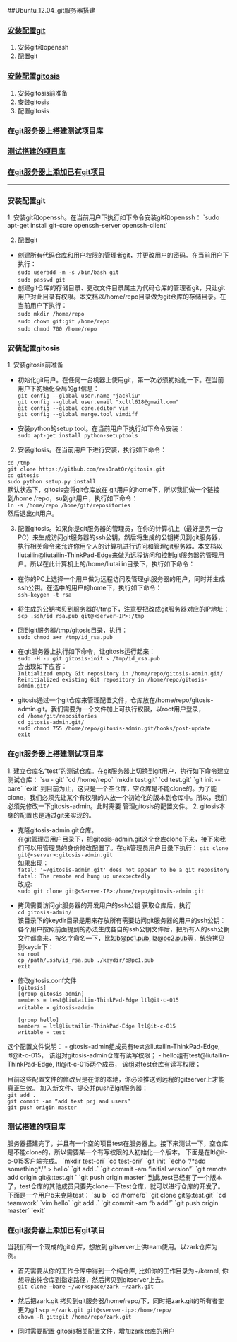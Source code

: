 ##Ubuntu_12.04_git服务器搭建
### [安装配置git](#ins_git) 
1.  安装git和openssh
2.  配置git

### [安装配置gitosis](#ins_gos)
1.  安装gitosis前准备
2.  安装gitosis
3.  配置gitosis

### [在git服务器上搭建测试项目库](#add_new)
### [测试搭建的项目库](#test_new)  
### [在git服务器上添加已有git项目](#add_old)

------------------------------

<h3 id="ins_git">安装配置git</h3>
1.  安装git和openssh。在当前用户下执行如下命令安装git和openssh：  
`sudo apt-get install git-core openssh-server openssh-client`

2.  配置git
   - 创建所有代码仓库和用户权限的管理者git，并更改用户的密码。在当前用户下执行：   
     `sudo useradd -m -s /bin/bash git`  
     `sudo passwd git`
   - 创建git仓库的存储目录、更改文件目录属主为代码仓库的管理者git，只让git用户对此目录有权限。本文档以/home/repo目录做为git仓库的存储目录。在当前用户下执行：  
     `sudo mkdir /home/repo`  
     `sudo chown git:git /home/repo`  
     `sudo chmod 700 /home/repo`

<h3 id="ins_gos">安装配置gitosis</h3>  
1.  安装gitosis前准备

 - 初始化git用户。在任何一台机器上使用git，第一次必须初始化一下。在当前用户下初始化全局的git信息：  
 `git config --global user.name "jackliu"`  
 `git config --global user.email "xcltl618@gmail.com"`  
 `git config --global core.editor vim`  
 `git config --global merge.tool vimdiff`  

 - 安装python的setup tool。在当前用户下执行如下命令安装：  
 `sudo apt-get install python-setuptools`

2. 安装gitosis。在当前用户下进行安装，执行如下命令： 

 `cd /tmp`  
 `git clone https://github.com/res0nat0r/gitosis.git`  
 `cd gitosis`  
 `sudo python setup.py install`  
 默认状态下，gitosis会将git仓库放在 git用户的home下，所以我们做一个链接到/home /repo，su到git用户，执行如下命令：  
`ln -s /home/repo /home/git/repositories`  
然后退出git用户。

3. 配置gitosis。如果你是git服务器的管理员，在你的计算机上（最好是另一台PC）来生成访问git服务器的ssh公钥，然后将生成的公钥拷贝到git服务器，执行相关命令来允许你用个人的计算机进行访问和管理git服务器。本文档以liutailin@liutailin-ThinkPad-Edge来做为远程访问和控制git服务器的管理用户。所以在此计算机上的/home/liutailin目录下，执行如下命令：  

 * 在你的PC上选择一个用户做为远程访问及管理git服务器的用户，同时并生成ssh公钥。在选中的用户的home下，执行如下命令：  
 `ssh-keygen -t rsa`

 * 将生成的公钥拷贝到服务器的/tmp下，注意要把<server-IP>改成git服务器对应的IP地址：  
 `scp .ssh/id_rsa.pub git@<server-IP>:/tmp`

 * 回到git服务器/tmp/gitosis目录，执行：  
 `sudo chmod a+r /tmp/id_rsa.pub`

 * 在git服务器上执行如下命令，让gitosis运行起来：  
 `sudo -H -u git gitosis-init < /tmp/id_rsa.pub`  
  会出现如下应答：  
 `Initialized empty Git repository in /home/repo/gitosis-admin.git/`
 `Reinitialized existing Git repository in /home/repo/gitosis-admin.git/` 

 * gitosis通过一个git仓库来管理配置文件，仓库放在/home/repo/gitosis-          admin.git。我们需要为一个文件加上可执行权限，以root用户登录，  
 `cd /home/git/repositories`  
 `cd gitosis-admin.git/`  
 `sudo chmod 755 /home/repo/gitosis-admin.git/hooks/post-update`  
 `exit`

<h3 id="add_new">在git服务器上搭建测试项目库</h3>
1. 建立仓库名“test”的测试仓库。在git服务器上切换到git用户，执行如下命令建立测试仓库：  
`su - git`  
`cd /home/repo`  
`mkdir test.git`  
`cd test.git`  
`git init --bare`  
`exit`  
到目前为止，这只是一个空仓库，空仓库是不能clone的。为了能clone，我们必须先让某个有权限的人放一个初始化的版本到仓库中。所以，我们必须先修改一下gitosis-admin。此时需要
管理gitosis的配置文件。
2. gitosis本身的配置也是通过git来实现的。

* 克隆gitosis-admin.git仓库。  
在git管理员用户目录下，把gitosis-admin.git这个仓库clone下来，接下来我们可以用管理员的身份修改配置了。在git管理员用户目录下执行：
`git clone git@<server>:gitosis-admin.git`  
如果出现：  
`fatal: '~/gitosis-admin.git' does not appear to be a git repository`
`fatal: The remote end hung up unexpectedly`  
改成:  
`sudo git clone git@<Server-IP>:/home/repo/gitosis-admin.git`  

* 拷贝需要访问git服务器的开发用户的ssh公钥
获取仓库后，执行  
`cd gitosis-admin/`  
该目录下的keydir目录是用来存放所有需要访问git服务器的用户的ssh公钥：各个用户按照前面提到的办法生成各自的ssh公钥文件后，把所有人的ssh公钥文件都拿来，按名字命名一下，比如b@pc1.pub, lz@pc2.pub等，统统拷贝到keydir下：  
`su root`  
`cp /path/.ssh/id_rsa.pub ./keydir/b@pc1.pub `  
`exit`

* 修改gitosis.conf文件  
 `[gitosis]`  
 `[group gitosis-admin]`    
 `members = test@liutailin-ThinkPad-Edge ltl@it-c-015`  
 `writable = gitosis-admin`
 ` `  
 ` `    
 `[group hello]`    
 `members = ltl@liutailin-ThinkPad-Edge ltl@it-c-015`  
 `writable = test`

 这个配置文件说明：
    - gitosis-admin组成员有test@liutailin-ThinkPad-Edge, ltl@it-c-015，
      该组对gitosis-admin仓库有读写权限；
    - hello组有test@liutailin-ThinkPad-Edge, ltl@it-c-015两个成员，
      该组对test仓库有读写权限；

 目前这些配置文件的修改只是在你的本地，你必须推送到远程的gitserver上才能真正生效。
加入新文件、提交并push到git服务器：  
`git add .`  
`git commit -am “add test prj and users”`  
`git push origin master`  

<h3 id="test_new">测试搭建的项目库</h3>
 服务器搭建完了，并且有一个空的项目test在服务器上。接下来测试一下，空仓库是不能clone的，所以需要某一个有写权限的人初始化一个版本。
 下面是在ltl@it-c-015客户端完成。   
`mkdir test-ori`  
`cd test-ori/`  
`git init`    
`echo “/*add something*/” > hello`    
`git add .`  
`git commit -am “initial version”`  
`git remote add origin git@<server-ip>:test.git `  
`git push origin master`  
到此,test已经有了一个版本了，test仓库的其他成员只要先clone一下test仓库，就可以进行仓库的开发了。下面是一个用户b来克隆test：   
`su b`  
`cd /home/b`  
`git clone git@<server-ip>:test.git`    
`cd teamwork`    
`vim hello`    
`git add .`      
`git commit -am “b add”`  
`git push origin master`  
`exit`  

<h3 id="add_old">在git服务器上添加已有git项目</h3>
 当我们有一个现成的git仓库，想放到 gitserver上供team使用。以zark仓库为例。 

 - 首先需要从你的工作仓库中得到一个纯仓库, 比如你的工作目录为~/kernel, 你想导出纯仓库到指定路径，然后拷贝到gitserver上去。  
`git clone –bare ~/workspace/zark ~/zark.git`

 - 然后把zark.git 拷贝到git服务器/home/repo/下，同时把zark.git的所有者变更为git
 `scp ~/zark.git git@<server-ip>:/home/repo/`   
 `chown -R git:git /home/repo/zark.git`

 - 同时需要配置 gitosis相关配置文件，增加zark仓库的用户
